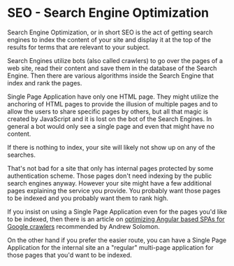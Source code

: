 # SEO - Search Engine Optimization


Search Engine Optimization, or in short SEO is the act of getting search engines to index the content of your site and display it at the top of the results for terms that are relevant to your subject.

Search Engines utilize bots (also called crawlers) to go over the pages of a web site, read their content and save them in the database of the Search Engine. Then there are various algorithms inside the Search Engine that index and rank the pages.

Single Page Application have only one HTML page. They might utilize the anchoring of HTML pages to provide the illusion of multiple pages and to allow the users to share specific pages by others,
but all that magic is created by JavaScript and it is lost on the bot of the Search Engines. In general a bot would only see a single page and even that might have no content.

If there is nothing to index, your site will likely not show up on any of the searches.

That's not bad for a site that only has internal pages protected by some authentication scheme. Those pages don't need indexing by the public search engines anyway. However your site might
have a few additional pages explaining the service you provide. You probably want those pages to be indexed and you probably want them to rank high.

If you insist on using a Single Page Application even for the pages you'd like to be indexed, then there is an article on [optimizing Angular based SPAs for Google crawlers](https://moz.com/blog/optimizing-angularjs-single-page-applications-googlebot-crawlers) recommended by Andrew Solomon.

On the other hand if you prefer the easier route, you can have a Single Page Application for the internal site an a "regular" multi-page application for those pages that you'd want to be indexed.



